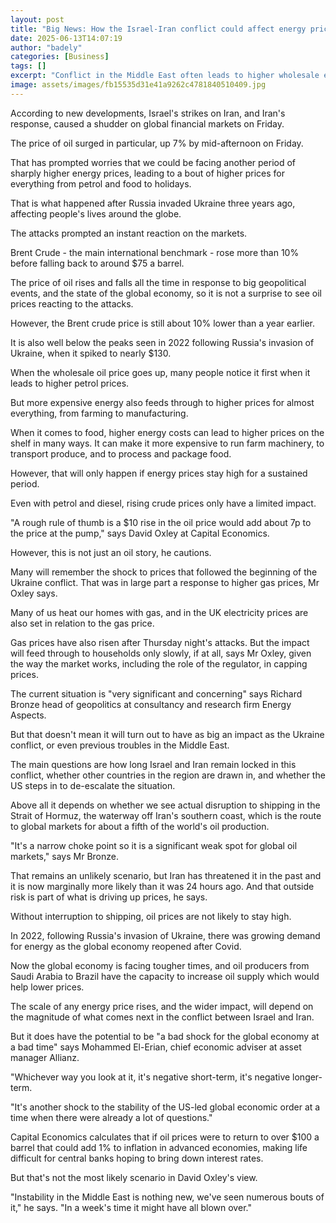 ```yaml
---
layout: post
title: "Big News: How the Israel-Iran conflict could affect energy prices"
date: 2025-06-13T14:07:19
author: "badely"
categories: [Business]
tags: []
excerpt: "Conflict in the Middle East often leads to higher wholesale energy prices, which can feed through to inflation."
image: assets/images/fb15535d31e41a9262c4781840510409.jpg
---
```


According to new developments, Israel's strikes on Iran, and Iran's response, caused a shudder on global financial markets on Friday.

The price of oil surged in particular, up 7% by mid-afternoon on Friday.

That has prompted worries that we could be facing another period of sharply higher energy prices, leading to a bout of higher prices for everything from petrol and food to holidays. 

That is what happened after Russia invaded Ukraine three years ago, affecting people's lives around the globe.

The attacks prompted an instant reaction on the markets. 

Brent Crude - the main international benchmark - rose more than 10% before falling back to around $75 a barrel.

The price of oil rises and falls all the time in response to big geopolitical events, and the state of the global economy, so it is not a surprise to see oil prices reacting to the attacks.

However, the Brent crude price is still about 10% lower than a year earlier.

It is also well below the peaks seen in 2022 following Russia's invasion of Ukraine, when it spiked to nearly $130. 

When the wholesale oil price goes up, many people notice it first when it leads to higher petrol prices. 

But more expensive energy also feeds through to higher prices for almost everything, from farming to manufacturing.

When it comes to food, higher energy costs can lead to higher prices on the shelf in many ways. It can make it more expensive to run farm machinery, to transport produce, and to process and package food.

However, that will only happen if energy prices stay high for a sustained period.

Even with petrol and diesel, rising crude prices only have a limited impact.

"A rough rule of thumb is a $10 rise in the oil price would add about 7p to the price at the pump," says David Oxley at Capital Economics.

However, this is not just an oil story, he cautions.

Many will remember the shock to prices that followed the beginning of the Ukraine conflict. That was in large part a response to higher gas prices, Mr Oxley says.

Many of us heat our homes with gas, and in the UK electricity prices are also set in relation to the gas price.

Gas prices have also risen after Thursday night's attacks. But the impact will feed through to households only slowly, if at all, says Mr Oxley, given the way the market works, including the role of the regulator, in capping prices.

The current situation is "very significant and concerning" says Richard Bronze head of geopolitics at consultancy and research firm Energy Aspects.

But that doesn't mean it will turn out to have as big an impact as the Ukraine conflict, or even previous troubles in the Middle East.

The main questions are how long Israel and Iran remain locked in this conflict, whether other countries in the region are drawn in, and whether the US steps in to de-escalate the situation.

Above all it depends on whether we see actual disruption to shipping in the Strait of Hormuz, the waterway off Iran's southern coast, which is the route to global markets for about a fifth of the world's oil production.

"It's a narrow choke point so it is a significant weak spot for global oil markets," says Mr Bronze. 

That remains an unlikely scenario, but Iran has threatened it in the past and it is now marginally more likely than it was 24 hours ago. And that outside risk is part of what is driving up prices, he says.

Without interruption to shipping, oil prices are not likely to stay high. 

In 2022, following Russia's invasion of Ukraine, there was growing demand for energy as the global economy reopened after Covid.

Now the global economy is facing tougher times, and oil producers from Saudi Arabia to Brazil have the capacity to increase oil supply which would help lower prices.

The scale of any energy price rises, and the wider impact, will depend on the magnitude of what comes next in the conflict between Israel and Iran. 

But it does have the potential to be "a bad shock for the global economy at a bad time" says Mohammed El-Erian, chief economic adviser at asset manager Allianz.

 "Whichever way you look at it, it's negative short-term, it's negative longer-term.

"It's another shock to the stability of the US-led global economic order at a time when there were already a lot of questions."

Capital Economics calculates that if oil prices were to return to over $100 a barrel that could add 1% to inflation in advanced economies, making life difficult for central banks hoping to bring down interest rates.

But that's not the most likely scenario in David Oxley's view.

"Instability in the Middle East is nothing new, we've seen numerous bouts of it," he says. "In a week's time it might have all blown over."

